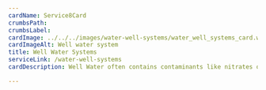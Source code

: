 ```yaml
---
cardName: Service8Card
crumbsPath: 
crumbsLabel: 
cardImage: ../../../images/water-well-systems/water_well_systems_card.webp
cardImageAlt: Well water system
title: Well Water Systems
serviceLink: /water-well-systems
cardDescription: Well Water often contains contaminants like nitrates or other harmul things found in ground water. We will come to your well and run tests on a sample of water by a laboratory to find the exact system you need.

---
```

